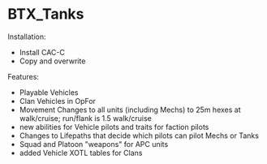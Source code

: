 # BTX_Tanks

Installation:
- Install CAC-C
- Copy and overwrite

Features:
- Playable Vehicles
- Clan Vehicles in OpFor
- Movement Changes to all units (including Mechs) to 25m hexes at walk/cruise; run/flank is 1.5 walk/cruise
- new abilities for Vehicle pilots and traits for faction pilots
- Changes to Lifepaths that decide which pilots can pilot Mechs or Tanks
- Squad and Platoon "weapons" for APC units
- added Vehicle XOTL tables for Clans
